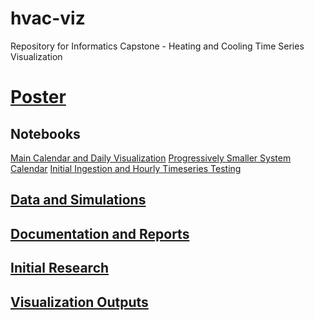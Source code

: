 # hvac-viz

Repository for Informatics Capstone - Heating and Cooling Time Series Visualization

# [Poster](chen-SP24-capstone-34-S2.pdf)

## Notebooks
[Main Calendar and Daily Visualization](calendar_daily_viz.ipynb)
[Progressively Smaller System Calendar](alt_calendar_viz.ipynb)
[Initial Ingestion and Hourly Timeseries Testing](init_ingest_viz.ipynb)

## [Data and Simulations](\Beopt%20Viz)

## [Documentation and Reports](\Documentation)

## [Initial Research](\Initial%20Research)

## [Visualization Outputs](\Viz_Outputs)